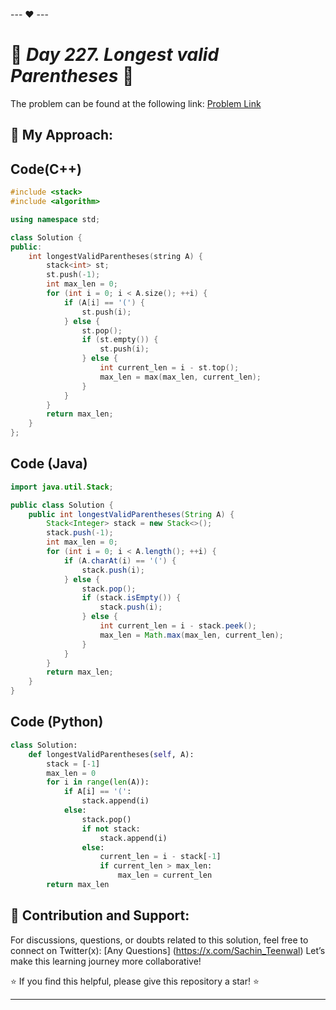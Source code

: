 --- ❤️ ---

# 🚀 _Day 227. Longest valid Parentheses_ 🧠


The problem can be found at the following link: [Problem Link](https://www.interviewbit.com/problems/longest-valid-parentheses/)

## 🎯 **My Approach:**


## Code(C++)
```cpp
#include <stack>
#include <algorithm>

using namespace std;

class Solution {
public:
    int longestValidParentheses(string A) {
        stack<int> st;
        st.push(-1);
        int max_len = 0;
        for (int i = 0; i < A.size(); ++i) {
            if (A[i] == '(') {
                st.push(i);
            } else {
                st.pop();
                if (st.empty()) {
                    st.push(i);
                } else {
                    int current_len = i - st.top();
                    max_len = max(max_len, current_len);
                }
            }
        }
        return max_len;
    }
};
```

## Code (Java)

```java
import java.util.Stack;

public class Solution {
    public int longestValidParentheses(String A) {
        Stack<Integer> stack = new Stack<>();
        stack.push(-1);
        int max_len = 0;
        for (int i = 0; i < A.length(); ++i) {
            if (A.charAt(i) == '(') {
                stack.push(i);
            } else {
                stack.pop();
                if (stack.isEmpty()) {
                    stack.push(i);
                } else {
                    int current_len = i - stack.peek();
                    max_len = Math.max(max_len, current_len);
                }
            }
        }
        return max_len;
    }
}
```

## Code (Python)

```python
class Solution:
    def longestValidParentheses(self, A):
        stack = [-1]
        max_len = 0
        for i in range(len(A)):
            if A[i] == '(':
                stack.append(i)
            else:
                stack.pop()
                if not stack:
                    stack.append(i)
                else:
                    current_len = i - stack[-1]
                    if current_len > max_len:
                        max_len = current_len
        return max_len
```



## 🎯 **Contribution and Support:**

For discussions, questions, or doubts related to this solution, feel free to connect on Twitter(x): [Any Questions] (https://x.com/Sachin_Teenwal) Let’s make this learning journey more collaborative!

⭐ If you find this helpful, please give this repository a star! ⭐

---

